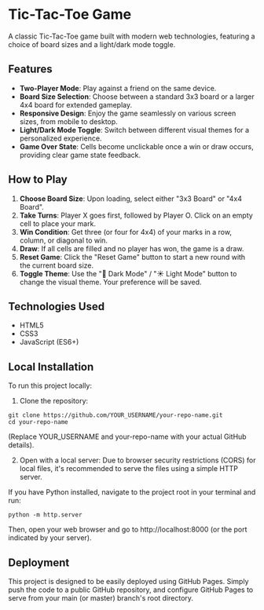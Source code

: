 # Tic-Tac-Toe Game

A classic Tic-Tac-Toe game built with modern web technologies, featuring a choice of board sizes and a light/dark mode toggle.

## Features

- **Two-Player Mode**: Play against a friend on the same device.
- **Board Size Selection**: Choose between a standard 3x3 board or a larger 4x4 board for extended gameplay.
- **Responsive Design**: Enjoy the game seamlessly on various screen sizes, from mobile to desktop.
- **Light/Dark Mode Toggle**: Switch between different visual themes for a personalized experience.
- **Game Over State**: Cells become unclickable once a win or draw occurs, providing clear game state feedback.

## How to Play

1. **Choose Board Size**: Upon loading, select either "3x3 Board" or "4x4 Board".
2. **Take Turns**: Player X goes first, followed by Player O. Click on an empty cell to place your mark.
3. **Win Condition**: Get three (or four for 4x4) of your marks in a row, column, or diagonal to win.
4. **Draw**: If all cells are filled and no player has won, the game is a draw.
5. **Reset Game**: Click the "Reset Game" button to start a new round with the current board size.
6. **Toggle Theme**: Use the "🌙 Dark Mode" / "☀️ Light Mode" button to change the visual theme. Your preference will be saved.

## Technologies Used

- HTML5
- CSS3
- JavaScript (ES6+)

## Local Installation

To run this project locally:

1. Clone the repository:
```
git clone https://github.com/YOUR_USERNAME/your-repo-name.git
cd your-repo-name
```
(Replace YOUR_USERNAME and your-repo-name with your actual GitHub details).

2. Open with a local server: Due to browser security restrictions (CORS) for local files, it's recommended to serve the files using a simple HTTP server.

If you have Python installed, navigate to the project root in your terminal and run:
```
python -m http.server
```

Then, open your web browser and go to http://localhost:8000 (or the port indicated by your server).

## Deployment

This project is designed to be easily deployed using GitHub Pages. Simply push the code to a public GitHub repository, and configure GitHub Pages to serve from your main (or master) branch's root directory.
